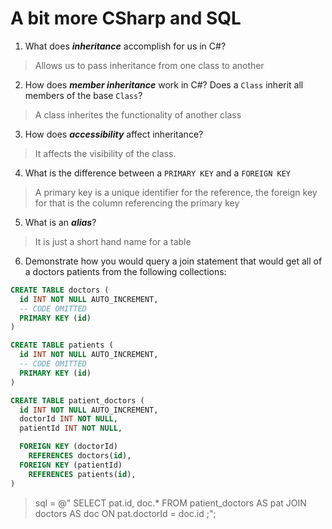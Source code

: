 # A bit more CSharp and SQL
1. What does ***inheritance*** accomplish for us in C#?

  > Allows us to pass inheritance from one class to another

2. How does ***member inheritance*** work in C#? Does a `Class` inherit all members of the base `Class`?

  > A class inherites the functionality of another class

3. How does ***accessibility*** affect inheritance?

  > It affects the visibility of the class.

4. What is the difference between a `PRIMARY KEY` and a `FOREIGN KEY`

  > A primary key is a unique identifier for the reference, the foreign key for that is the column referencing the primary key

5. What is an ***alias***?

  > It is just a short hand name for a table

6. Demonstrate how you would query a join statement that would get all of a doctors patients from the following collections:

  ```SQL
  CREATE TABLE doctors (
    id INT NOT NULL AUTO_INCREMENT,
    -- CODE OMITTED
    PRIMARY KEY (id)
  )

  CREATE TABLE patients (
    id INT NOT NULL AUTO_INCREMENT,
    -- CODE OMITTED
    PRIMARY KEY (id)
  )

  CREATE TABLE patient_doctors (
    id INT NOT NULL AUTO_INCREMENT,
    doctorId INT NOT NULL,
    patientId INT NOT NULL,

    FOREIGN KEY (doctorId)
      REFERENCES doctors(id),
    FOREIGN KEY (patientId)
      REFERENCES patients(id),
  )

  ```

  > sql = @"
      SELECT pat.id, doc.*
      FROM patient_doctors AS pat
      JOIN doctors AS doc
      ON pat.doctorId = doc.id
  ;";
